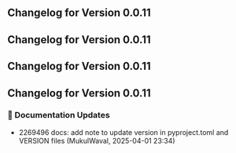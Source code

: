 ## Changelog for Version 0.0.11

## Changelog for Version 0.0.11

## Changelog for Version 0.0.11

## Changelog for Version 0.0.11

### 📝 Documentation Updates
- 2269496 docs: add note to update version in pyproject.toml and VERSION files (MukulWaval, 2025-04-01 23:34)

